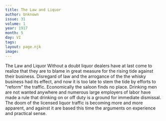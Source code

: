 ```yaml
---
title: The Law and Liquor
author: Unknown
issue: 31
volume: 1
year: 1917
month: 5
day: VI
tags:
layout: page.njk
image:
---
```

The Law and Liquor   Without a doubt liquor dealers have at last come to realize that they are to blame in great measure for the rising tide against their business. Disregard of law and the arrogance of the the whisky business had its effect, and now it is too late to stem the tide by efforts to "reform" the traffic. Economically the saloon finds no place. Drinking men are not wanted anywhere and numerous large employers of labor have made a rule that drinking on or off duty is a ground for immediate dismissal. The doom of the licensed liquor traffic is becoming more and more apparent, and against it are based this time the arguments on experience and practical sense.      
